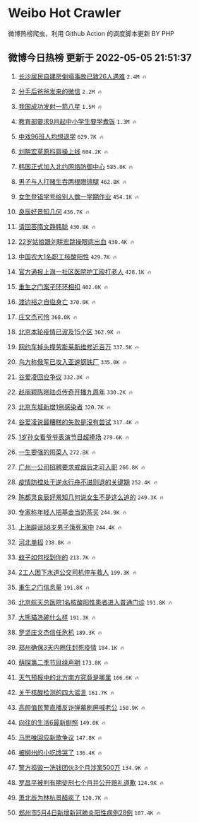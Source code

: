 # Weibo Hot Crawler 



微博热榜爬虫，利用 Github Action 的调度脚本更新 BY PHP 


## 微博今日热榜 更新于 2022-05-05 21:51:37 
1. [长沙居民自建房倒塌事故已致26人遇难](https://s.weibo.com/weibo?q=%23%E9%95%BF%E6%B2%99%E5%B1%85%E6%B0%91%E8%87%AA%E5%BB%BA%E6%88%BF%E5%80%92%E5%A1%8C%E4%BA%8B%E6%95%85%E5%B7%B2%E8%87%B426%E4%BA%BA%E9%81%87%E9%9A%BE%23&Refer=top) `2.4M 🔥` 

1. [分手后爸爸发来的微信](https://s.weibo.com/weibo?q=%23%E5%88%86%E6%89%8B%E5%90%8E%E7%88%B8%E7%88%B8%E5%8F%91%E6%9D%A5%E7%9A%84%E5%BE%AE%E4%BF%A1%23&Refer=top) `2.2M 🔥` 

1. [我国成功发射一箭八星](https://s.weibo.com/weibo?q=%23%E6%88%91%E5%9B%BD%E6%88%90%E5%8A%9F%E5%8F%91%E5%B0%84%E4%B8%80%E7%AE%AD%E5%85%AB%E6%98%9F%23&Refer=top) `1.5M 🔥` 

1. [教育部要求9月起中小学生要学煮饭](https://s.weibo.com/weibo?q=%23%E6%95%99%E8%82%B2%E9%83%A8%E8%A6%81%E6%B1%829%E6%9C%88%E8%B5%B7%E4%B8%AD%E5%B0%8F%E5%AD%A6%E7%94%9F%E8%A6%81%E5%AD%A6%E7%85%AE%E9%A5%AD%23&Refer=top) `1.3M 🔥` 

1. [中戏96班人均想退学](https://s.weibo.com/weibo?q=%23%E4%B8%AD%E6%88%8F96%E7%8F%AD%E4%BA%BA%E5%9D%87%E6%83%B3%E9%80%80%E5%AD%A6%23&Refer=top) `629.7K 🔥` 

1. [刘畊宏草原抖肩操上线](https://s.weibo.com/weibo?q=%23%E5%88%98%E7%95%8A%E5%AE%8F%E8%8D%89%E5%8E%9F%E6%8A%96%E8%82%A9%E6%93%8D%E4%B8%8A%E7%BA%BF%23&Refer=top) `604.2K 🔥` 

1. [韩国正式加入北约网络防御中心](https://s.weibo.com/weibo?q=%23%E9%9F%A9%E5%9B%BD%E6%AD%A3%E5%BC%8F%E5%8A%A0%E5%85%A5%E5%8C%97%E7%BA%A6%E7%BD%91%E7%BB%9C%E9%98%B2%E5%BE%A1%E4%B8%AD%E5%BF%83%23&Refer=top) `585.0K 🔥` 

1. [男子与人打赌生吞两根眼镜腿](https://s.weibo.com/weibo?q=%23%E7%94%B7%E5%AD%90%E4%B8%8E%E4%BA%BA%E6%89%93%E8%B5%8C%E7%94%9F%E5%90%9E%E4%B8%A4%E6%A0%B9%E7%9C%BC%E9%95%9C%E8%85%BF%23&Refer=top) `462.8K 🔥` 

1. [女生登错学号给别人做一学期作业](https://s.weibo.com/weibo?q=%23%E5%A5%B3%E7%94%9F%E7%99%BB%E9%94%99%E5%AD%A6%E5%8F%B7%E7%BB%99%E5%88%AB%E4%BA%BA%E5%81%9A%E4%B8%80%E5%AD%A6%E6%9C%9F%E4%BD%9C%E4%B8%9A%23&Refer=top) `454.1K 🔥` 

1. [良辰好景知几何](https://s.weibo.com/weibo?q=%23%E8%89%AF%E8%BE%B0%E5%A5%BD%E6%99%AF%E7%9F%A5%E5%87%A0%E4%BD%95%23&Refer=top) `436.7K 🔥` 

1. [请回答隋文静韩聪](https://s.weibo.com/weibo?q=%23%E8%AF%B7%E5%9B%9E%E7%AD%94%E9%9A%8B%E6%96%87%E9%9D%99%E9%9F%A9%E8%81%AA%23&Refer=top) `430.8K 🔥` 

1. [22岁姑娘跟刘畊宏跳操眼底出血](https://s.weibo.com/weibo?q=%2322%E5%B2%81%E5%A7%91%E5%A8%98%E8%B7%9F%E5%88%98%E7%95%8A%E5%AE%8F%E8%B7%B3%E6%93%8D%E7%9C%BC%E5%BA%95%E5%87%BA%E8%A1%80%23&Refer=top) `430.4K 🔥` 

1. [中国农大1名职工核酸阳性](https://s.weibo.com/weibo?q=%23%E4%B8%AD%E5%9B%BD%E5%86%9C%E5%A4%A71%E5%90%8D%E8%81%8C%E5%B7%A5%E6%A0%B8%E9%85%B8%E9%98%B3%E6%80%A7%23&Refer=top) `429.7K 🔥` 

1. [官方通报上海一社区医院护工殴打老人](https://s.weibo.com/weibo?q=%23%E5%AE%98%E6%96%B9%E9%80%9A%E6%8A%A5%E4%B8%8A%E6%B5%B7%E4%B8%80%E7%A4%BE%E5%8C%BA%E5%8C%BB%E9%99%A2%E6%8A%A4%E5%B7%A5%E6%AE%B4%E6%89%93%E8%80%81%E4%BA%BA%23&Refer=top) `428.1K 🔥` 

1. [重生之门案子环环相扣](https://s.weibo.com/weibo?q=%23%E9%87%8D%E7%94%9F%E4%B9%8B%E9%97%A8%E6%A1%88%E5%AD%90%E7%8E%AF%E7%8E%AF%E7%9B%B8%E6%89%A3%23&Refer=top) `402.0K 🔥` 

1. [渡边裕之自缢身亡](https://s.weibo.com/weibo?q=%23%E6%B8%A1%E8%BE%B9%E8%A3%95%E4%B9%8B%E8%87%AA%E7%BC%A2%E8%BA%AB%E4%BA%A1%23&Refer=top) `370.0K 🔥` 

1. [庄文杰可怜](https://s.weibo.com/weibo?q=%23%E5%BA%84%E6%96%87%E6%9D%B0%E5%8F%AF%E6%80%9C%23&Refer=top) `368.0K 🔥` 

1. [北京本轮疫情已波及15个区](https://s.weibo.com/weibo?q=%23%E5%8C%97%E4%BA%AC%E6%9C%AC%E8%BD%AE%E7%96%AB%E6%83%85%E5%B7%B2%E6%B3%A2%E5%8F%8A15%E4%B8%AA%E5%8C%BA%23&Refer=top) `362.9K 🔥` 

1. [网约车掉头撞劳斯莱斯维修近百万](https://s.weibo.com/weibo?q=%23%E7%BD%91%E7%BA%A6%E8%BD%A6%E6%8E%89%E5%A4%B4%E6%92%9E%E5%8A%B3%E6%96%AF%E8%8E%B1%E6%96%AF%E7%BB%B4%E4%BF%AE%E8%BF%91%E7%99%BE%E4%B8%87%23&Refer=top) `337.5K 🔥` 

1. [乌方称俄军已攻入亚速钢铁厂](https://s.weibo.com/weibo?q=%23%E4%B9%8C%E6%96%B9%E7%A7%B0%E4%BF%84%E5%86%9B%E5%B7%B2%E6%94%BB%E5%85%A5%E4%BA%9A%E9%80%9F%E9%92%A2%E9%93%81%E5%8E%82%23&Refer=top) `335.0K 🔥` 

1. [谷爱凌回应争议](https://s.weibo.com/weibo?q=%23%E8%B0%B7%E7%88%B1%E5%87%8C%E5%9B%9E%E5%BA%94%E4%BA%89%E8%AE%AE%23&Refer=top) `332.3K 🔥` 

1. [赵丽颖陈晓陆贞传奇开播九周年](https://s.weibo.com/weibo?q=%23%E8%B5%B5%E4%B8%BD%E9%A2%96%E9%99%88%E6%99%93%E9%99%86%E8%B4%9E%E4%BC%A0%E5%A5%87%E5%BC%80%E6%92%AD%E4%B9%9D%E5%91%A8%E5%B9%B4%23&Refer=top) `330.2K 🔥` 

1. [北京东城新增1例感染者](https://s.weibo.com/weibo?q=%23%E5%8C%97%E4%BA%AC%E4%B8%9C%E5%9F%8E%E6%96%B0%E5%A2%9E1%E4%BE%8B%E6%84%9F%E6%9F%93%E8%80%85%23&Refer=top) `320.7K 🔥` 

1. [谷爱凌说最糟糕的失败是没有尝试](https://s.weibo.com/weibo?q=%23%E8%B0%B7%E7%88%B1%E5%87%8C%E8%AF%B4%E6%9C%80%E7%B3%9F%E7%B3%95%E7%9A%84%E5%A4%B1%E8%B4%A5%E6%98%AF%E6%B2%A1%E6%9C%89%E5%B0%9D%E8%AF%95%23&Refer=top) `317.4K 🔥` 

1. [1岁孙女看爷爷表演节目超捧场](https://s.weibo.com/weibo?q=%231%E5%B2%81%E5%AD%99%E5%A5%B3%E7%9C%8B%E7%88%B7%E7%88%B7%E8%A1%A8%E6%BC%94%E8%8A%82%E7%9B%AE%E8%B6%85%E6%8D%A7%E5%9C%BA%23&Refer=top) `279.6K 🔥` 

1. [一生要强的囤菜人](https://s.weibo.com/weibo?q=%23%E4%B8%80%E7%94%9F%E8%A6%81%E5%BC%BA%E7%9A%84%E5%9B%A4%E8%8F%9C%E4%BA%BA%23&Refer=top) `272.8K 🔥` 

1. [广州一公司招聘要求戒烟后才可入职](https://s.weibo.com/weibo?q=%23%E5%B9%BF%E5%B7%9E%E4%B8%80%E5%85%AC%E5%8F%B8%E6%8B%9B%E8%81%98%E8%A6%81%E6%B1%82%E6%88%92%E7%83%9F%E5%90%8E%E6%89%8D%E5%8F%AF%E5%85%A5%E8%81%8C%23&Refer=top) `266.8K 🔥` 

1. [疫情防控处于逆水行舟不进则退的关键期](https://s.weibo.com/weibo?q=%23%E7%96%AB%E6%83%85%E9%98%B2%E6%8E%A7%E5%A4%84%E4%BA%8E%E9%80%86%E6%B0%B4%E8%A1%8C%E8%88%9F%E4%B8%8D%E8%BF%9B%E5%88%99%E9%80%80%E7%9A%84%E5%85%B3%E9%94%AE%E6%9C%9F%23&Refer=top) `252.4K 🔥` 

1. [陈都灵良辰好景知几何说女生不是这么追的](https://s.weibo.com/weibo?q=%23%E9%99%88%E9%83%BD%E7%81%B5%E8%89%AF%E8%BE%B0%E5%A5%BD%E6%99%AF%E7%9F%A5%E5%87%A0%E4%BD%95%E8%AF%B4%E5%A5%B3%E7%94%9F%E4%B8%8D%E6%98%AF%E8%BF%99%E4%B9%88%E8%BF%BD%E7%9A%84%23&Refer=top) `249.3K 🔥` 

1. [专家称年轻人把基金当奶茶买](https://s.weibo.com/weibo?q=%23%E4%B8%93%E5%AE%B6%E7%A7%B0%E5%B9%B4%E8%BD%BB%E4%BA%BA%E6%8A%8A%E5%9F%BA%E9%87%91%E5%BD%93%E5%A5%B6%E8%8C%B6%E4%B9%B0%23&Refer=top) `244.9K 🔥` 

1. [上海辟谣58岁男子饿死家中](https://s.weibo.com/weibo?q=%23%E4%B8%8A%E6%B5%B7%E8%BE%9F%E8%B0%A358%E5%B2%81%E7%94%B7%E5%AD%90%E9%A5%BF%E6%AD%BB%E5%AE%B6%E4%B8%AD%23&Refer=top) `244.4K 🔥` 

1. [河北单招](https://s.weibo.com/weibo?q=%23%E6%B2%B3%E5%8C%97%E5%8D%95%E6%8B%9B%23&Refer=top) `238.8K 🔥` 

1. [蚊子如何找到你的](https://s.weibo.com/weibo?q=%23%E8%9A%8A%E5%AD%90%E5%A6%82%E4%BD%95%E6%89%BE%E5%88%B0%E4%BD%A0%E7%9A%84%23&Refer=top) `213.7K 🔥` 

1. [2工人困下水道公交司机停车救人](https://s.weibo.com/weibo?q=%232%E5%B7%A5%E4%BA%BA%E5%9B%B0%E4%B8%8B%E6%B0%B4%E9%81%93%E5%85%AC%E4%BA%A4%E5%8F%B8%E6%9C%BA%E5%81%9C%E8%BD%A6%E6%95%91%E4%BA%BA%23&Refer=top) `199.3K 🔥` 

1. [重生之门信息量](https://s.weibo.com/weibo?q=%23%E9%87%8D%E7%94%9F%E4%B9%8B%E9%97%A8%E4%BF%A1%E6%81%AF%E9%87%8F%23&Refer=top) `191.8K 🔥` 

1. [北京航天总医院1名核酸阳性患者进入普通门诊](https://s.weibo.com/weibo?q=%23%E5%8C%97%E4%BA%AC%E8%88%AA%E5%A4%A9%E6%80%BB%E5%8C%BB%E9%99%A21%E5%90%8D%E6%A0%B8%E9%85%B8%E9%98%B3%E6%80%A7%E6%82%A3%E8%80%85%E8%BF%9B%E5%85%A5%E6%99%AE%E9%80%9A%E9%97%A8%E8%AF%8A%23&Refer=top) `191.8K 🔥` 

1. [大熊猫洗碗什么样](https://s.weibo.com/weibo?q=%23%E5%A4%A7%E7%86%8A%E7%8C%AB%E6%B4%97%E7%A2%97%E4%BB%80%E4%B9%88%E6%A0%B7%23&Refer=top) `191.3K 🔥` 

1. [罗坚庄文杰信任危机](https://s.weibo.com/weibo?q=%23%E7%BD%97%E5%9D%9A%E5%BA%84%E6%96%87%E6%9D%B0%E4%BF%A1%E4%BB%BB%E5%8D%B1%E6%9C%BA%23&Refer=top) `189.3K 🔥` 

1. [郑州确保3天内圈住封死疫情](https://s.weibo.com/weibo?q=%23%E9%83%91%E5%B7%9E%E7%A1%AE%E4%BF%9D3%E5%A4%A9%E5%86%85%E5%9C%88%E4%BD%8F%E5%B0%81%E6%AD%BB%E7%96%AB%E6%83%85%23&Refer=top) `184.1K 🔥` 

1. [萌探第二季节目组声明](https://s.weibo.com/weibo?q=%23%E8%90%8C%E6%8E%A2%E7%AC%AC%E4%BA%8C%E5%AD%A3%E8%8A%82%E7%9B%AE%E7%BB%84%E5%A3%B0%E6%98%8E%23&Refer=top) `173.8K 🔥` 

1. [天气预报中的北方南方究竟是哪里](https://s.weibo.com/weibo?q=%23%E5%A4%A9%E6%B0%94%E9%A2%84%E6%8A%A5%E4%B8%AD%E7%9A%84%E5%8C%97%E6%96%B9%E5%8D%97%E6%96%B9%E7%A9%B6%E7%AB%9F%E6%98%AF%E5%93%AA%E9%87%8C%23&Refer=top) `166.6K 🔥` 

1. [关于核酸检测的四大谣言](https://s.weibo.com/weibo?q=%23%E5%85%B3%E4%BA%8E%E6%A0%B8%E9%85%B8%E6%A3%80%E6%B5%8B%E7%9A%84%E5%9B%9B%E5%A4%A7%E8%B0%A3%E8%A8%80%23&Refer=top) `161.7K 🔥` 

1. [高颜值民警直播反诈弹幕刷屏喊老公](https://s.weibo.com/weibo?q=%23%E9%AB%98%E9%A2%9C%E5%80%BC%E6%B0%91%E8%AD%A6%E7%9B%B4%E6%92%AD%E5%8F%8D%E8%AF%88%E5%BC%B9%E5%B9%95%E5%88%B7%E5%B1%8F%E5%96%8A%E8%80%81%E5%85%AC%23&Refer=top) `150.9K 🔥` 

1. [向往的生活6最新剧照](https://s.weibo.com/weibo?q=%23%E5%90%91%E5%BE%80%E7%9A%84%E7%94%9F%E6%B4%BB6%E6%9C%80%E6%96%B0%E5%89%A7%E7%85%A7%23&Refer=top) `149.0K 🔥` 

1. [马思唯回应新歌争议](https://s.weibo.com/weibo?q=%23%E9%A9%AC%E6%80%9D%E5%94%AF%E5%9B%9E%E5%BA%94%E6%96%B0%E6%AD%8C%E4%BA%89%E8%AE%AE%23&Refer=top) `147.8K 🔥` 

1. [被柳州的小吃馋哭了](https://s.weibo.com/weibo?q=%23%E8%A2%AB%E6%9F%B3%E5%B7%9E%E7%9A%84%E5%B0%8F%E5%90%83%E9%A6%8B%E5%93%AD%E4%BA%86%23&Refer=top) `136.4K 🔥` 

1. [警方捣毁一洗钱团伙3个月涉案500万](https://s.weibo.com/weibo?q=%23%E8%AD%A6%E6%96%B9%E6%8D%A3%E6%AF%81%E4%B8%80%E6%B4%97%E9%92%B1%E5%9B%A2%E4%BC%993%E4%B8%AA%E6%9C%88%E6%B6%89%E6%A1%88500%E4%B8%87%23&Refer=top) `134.9K 🔥` 

1. [罗昌平被判有期徒刑七个月并公开赔礼道歉](https://s.weibo.com/weibo?q=%23%E7%BD%97%E6%98%8C%E5%B9%B3%E8%A2%AB%E5%88%A4%E6%9C%89%E6%9C%9F%E5%BE%92%E5%88%91%E4%B8%83%E4%B8%AA%E6%9C%88%E5%B9%B6%E5%85%AC%E5%BC%80%E8%B5%94%E7%A4%BC%E9%81%93%E6%AD%89%23&Refer=top) `124.9K 🔥` 

1. [萧北辰为林杭景醋疯了](https://s.weibo.com/weibo?q=%23%E8%90%A7%E5%8C%97%E8%BE%B0%E4%B8%BA%E6%9E%97%E6%9D%AD%E6%99%AF%E9%86%8B%E7%96%AF%E4%BA%86%23&Refer=top) `120.7K 🔥` 

1. [郑州市5月4日新增新冠肺炎阳性病例28例](https://s.weibo.com/weibo?q=%23%E9%83%91%E5%B7%9E%E5%B8%825%E6%9C%884%E6%97%A5%E6%96%B0%E5%A2%9E%E6%96%B0%E5%86%A0%E8%82%BA%E7%82%8E%E9%98%B3%E6%80%A7%E7%97%85%E4%BE%8B28%E4%BE%8B%23&Refer=top) `107.4K 🔥` 

